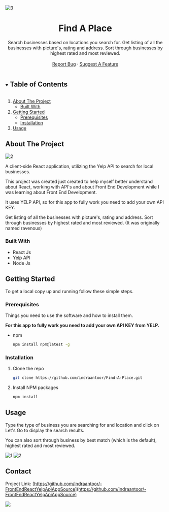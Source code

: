 <!-- PROJECT LOGO -->
![3](https://user-images.githubusercontent.com/64259328/102923990-b79a2000-44b6-11eb-9226-3e940133dc6c.PNG)
<p align="center">
  <a href="https://github.com/indraantoor/Find-A-Place">
  </a>

  <h1 align="center">Find A Place</h1>

  <p align="center">
    Search businesses based on locations you search for. Get listing of all the businesses with picture's, rating and address. Sort through businesses by highest rated and most reviewed. 
    <br />
    <br />
    <a href="https://github.com/indraantoor/Find-A-Place/issues">Report Bug</a>
    ·
    <a href="https://github.com/indraantoor/Find-A-Place/issues">Suggest A Feature</a>
  </p>
</p>

<!-- TABLE OF CONTENTS -->
<details open="open">
  <summary><h2 style="display: inline-block">Table of Contents</h2></summary>
  <ol>
    <li>
      <a href="#about-the-project">About The Project</a>
      <ul>
        <li><a href="#built-with">Built With</a></li>
      </ul>
    </li>
    <li>
      <a href="#getting-started">Getting Started</a>
      <ul>
        <li><a href="#prerequisites">Prerequisites</a></li>
        <li><a href="#installation">Installation</a></li>
      </ul>
    </li>
    <li><a href="#usage">Usage</a></li>
  </ol>
</details>

<!-- ABOUT THE PROJECT -->

## About The Project

![2](https://user-images.githubusercontent.com/64259328/102923985-b5d05c80-44b6-11eb-9ac9-a3f67c3afca2.PNG)

A client-side React application, utilizing the Yelp API to search for local businesses.

This project was created just created to help myself better understand about React, working with API's and about Front End Development while I was learning about Front End Development.

It uses YELP API, so for this app to fully work you need to add your own API KEY.

Get listing of all the businesses with picture's, rating and address. Sort through businesses by highest rated and most reviewed.
(It was originally named ravenous)

### Built With

- []()React Js
- []()Yelp API
- []()Node Js

<!-- GETTING STARTED -->

## Getting Started

To get a local copy up and running follow these simple steps.

### Prerequisites

Things you need to use the software and how to install them.

**For this app to fully work you need to add your own API KEY from YELP.**

- npm
  ```sh
  npm install npm@latest -g
  ```

### Installation

1. Clone the repo
   ```sh
   git clone https://github.com/indraantoor/Find-A-Place.git
   ```
2. Install NPM packages
   ```sh
   npm install
   ```

<!-- USAGE EXAMPLES -->

## Usage

Type the type of business you are searching for and location and click on Let's Go to display the search results.

You can also sort through business by best match (which is the default), highest rated and most reviewed.

![1](https://user-images.githubusercontent.com/64259328/102923977-b0731200-44b6-11eb-9b00-345782ea49c4.PNG)
![2](https://user-images.githubusercontent.com/64259328/102923985-b5d05c80-44b6-11eb-9ac9-a3f67c3afca2.PNG)

<!-- CONTACT -->

## Contact

Project Link: [https://github.com/indraantoor/-FrontEndReactYelpApiAppSource](https://github.com/indraantoor/-FrontEndReactYelpApiAppSource)

<a href="https://in.linkedin.com/in/indraantoor"><img src="https://img.shields.io/badge/-LinkedIn-black.svg?style=for-the-badge&logo=linkedin&colorB=555" /></a>


